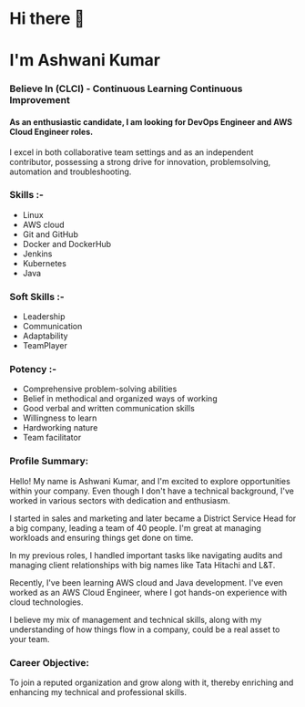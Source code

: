 # Hi there 👋 

# I'm Ashwani Kumar

### Believe In (CLCI) - Continuous Learning Continuous Improvement 

####  As an enthusiastic candidate, I am looking for DevOps Engineer and AWS Cloud Engineer roles. 
I excel in both collaborative team settings and as an independent contributor, possessing a strong drive for innovation, problemsolving, automation and troubleshooting.

### Skills :-
 -  Linux 
 -  AWS cloud 
 -  Git and GitHub
 -  Docker and DockerHub
 -  Jenkins
 -  Kubernetes
 -  Java

### Soft Skills :-
 -  Leadership
 -  Communication
 -  Adaptability
 -  TeamPlayer

 ###  Potency :-
 -  Comprehensive problem-solving abilities
 -  Belief in methodical and organized ways of working
 -  Good verbal and written communication skills
 -  Willingness to learn
 -  Hardworking nature
 -  Team facilitator

###  Profile Summary:

Hello! My name is Ashwani Kumar, and I'm excited to explore opportunities within your company. Even though I don't have a technical background, I've worked in various sectors with dedication and enthusiasm.

I started in sales and marketing and later became a District Service Head for a big company, leading a team of 40 people. I'm great at managing workloads and ensuring things get done on time.

In my previous roles, I handled important tasks like navigating audits and managing client relationships with big names like Tata Hitachi and L&T.

Recently, I've been learning AWS cloud and Java development. I've even worked as an AWS Cloud Engineer, where I got hands-on experience with cloud technologies.

I believe my mix of management and technical skills, along with my understanding of how things flow in a company, could be a real asset to your team.

###  Career Objective:
To join a reputed organization and grow along with it, thereby enriching and enhancing my technical and professional skills.
<!--Here are some ideas to get you started:

- 🔭 I’m currently working on ...
- 🌱 I’m currently learning ...
- 👯 I’m looking to collaborate on ...
- 🤔 I’m looking for help with ...
- 💬 Ask me about ...
- 📫 How to reach me: ...
- 😄 Pronouns: ...
- ⚡ Fun fact: ...
-->
